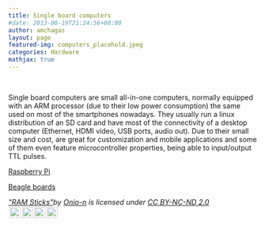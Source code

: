 ```yaml
---
title: Single board computers
#date: 2013-06-19T21:24:56+00:00
author: amchagas
layout: page
featured-img: computers_placehold.jpeg
categories: Hardware
mathjax: true
---
```



&nbsp;

Single board computers are small all-in-one computers, normally equipped with an ARM processor (due to their low power consumption) the same used on most of the smartphones nowadays. They usually run a linux distribution of an SD card and have most of the connectivity of a desktop computer (Ethernet, HDMI video, USB ports, audio out). Due to their small size and cost, are great for customization and mobile applications and some of them even feature microcontroller properties, being able to input/output TTL pulses.



[Raspberry Pi](http://openeuroscience.com/hardware-projects/computers/raspberry-pi/ "Raspberry Pi")

[Beagle boards](http://openeuroscience.com/hardware-projects/computers/the-beagles/ "The “Beagles”")


<p style="font-size: 0.9rem;font-style: italic;"><a href="http://www.flickr.com/photos/7266674@N06/2297274671">"RAM Sticks"</a><span>by <a href="http://www.flickr.com/photos/7266674@N06">Onio-n</a></span> is licensed under <a href="https://creativecommons.org/licenses/by-nc-nd/2.0/?ref=ccsearch&atype=html" style="margin-right: 5px;">CC BY-NC-ND 2.0</a><a href="https://creativecommons.org/licenses/by-nc-nd/2.0/?ref=ccsearch&atype=html" target="_blank" rel="noopener noreferrer" style="display: inline-block;white-space: none;opacity: .7;margin-top: 2px;margin-left: 3px;height: 22px !important;"><img style="height: inherit;margin-right: 3px;display: inline-block;" src="https://search.creativecommons.org/static/img/cc_icon.svg" /><img style="height: inherit;margin-right: 3px;display: inline-block;" src="https://search.creativecommons.org/static/img/cc-by_icon.svg" /><img style="height: inherit;margin-right: 3px;display: inline-block;" src="https://search.creativecommons.org/static/img/cc-nc_icon.svg" /><img style="height: inherit;margin-right: 3px;display: inline-block;" src="https://search.creativecommons.org/static/img/cc-nd_icon.svg" /></a></p>
